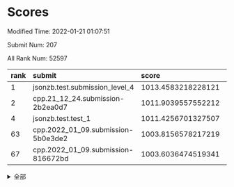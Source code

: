 # Scores

Modified Time: 2022-01-21 01:07:51

Submit Num: 207

All Rank Num: 52597

| rank |               submit               |       score        |       sigma        | pk_num |
| :--- | :--------------------------------- | :----------------- | :----------------- | :----- |
| 1    | jsonzb.test.submission_level_4     | 1013.4583218228121 | 0.8243897286784329 | 1011   |
| 2    | cpp.21_12_24.submission-2b2ea0d7   | 1011.9039557552212 | 0.8085341507159811 | 1014   |
| 4    | jsonzb.test.test_1                 | 1011.4256701327507 | 0.7785874062543817 | 1012   |
| 63   | cpp.2022_01_09.submission-5b0e3de2 | 1003.8156578217219 | 0.7137250030397094 | 1018   |
| 67   | cpp.2022_01_09.submission-816672bd | 1003.6036474519341 | 0.7142340449833255 | 1021   |


<details>
<summary>全部</summary>

| rank |                 submit                 |       score        |       sigma        | pk_num |
| :--- | :------------------------------------- | :----------------- | :----------------- | :----- |
| 1    | jsonzb.test.submission_level_4         | 1013.4583218228121 | 0.8243897286784329 | 1011   |
| 2    | cpp.21_12_24.submission-2b2ea0d7       | 1011.9039557552212 | 0.8085341507159811 | 1014   |
| 3    | gobigger.level_3.submission_level_3_21 | 1011.5241078534364 | 0.755623893731653  | 1019   |
| 4    | jsonzb.test.test_1                     | 1011.4256701327507 | 0.7785874062543817 | 1012   |
| 5    | gobigger.level_3.submission_level_3_47 | 1011.3598433360434 | 0.7788839980827814 | 1015   |
| 6    | gobigger.level_3.submission_level_3_36 | 1011.3466472892306 | 0.7744474132154849 | 1013   |
| 7    | gobigger.level_3.submission_level_3_24 | 1011.3162226848492 | 0.7710628479536125 | 1018   |
| 8    | gobigger.level_3.submission_level_3_45 | 1011.0503568716347 | 0.7932762197141392 | 1014   |
| 9    | gobigger.level_3.submission_level_3_22 | 1010.8789733932581 | 0.7799767798268802 | 1013   |
| 10   | gobigger.level_3.submission_level_3_32 | 1010.7655064570288 | 0.7692887676315785 | 1021   |
| 11   | gobigger.level_3.submission_level_3_19 | 1010.7521156582866 | 0.7466846595703478 | 1016   |
| 12   | gobigger.level_3.submission_level_3_20 | 1010.5516053619571 | 0.7708488653951915 | 1019   |
| 13   | gobigger.level_3.submission_level_3_48 | 1010.5151163419686 | 0.7633045937562037 | 1020   |
| 14   | gobigger.level_3.submission_level_3_29 | 1010.4994135450806 | 0.7445604200192777 | 1014   |
| 15   | gobigger.level_3.submission_level_3_11 | 1010.3751311687561 | 0.7901674624092783 | 1019   |
| 16   | gobigger.level_3.submission_level_3_34 | 1010.2693454521188 | 0.7933098727657433 | 1014   |
| 17   | gobigger.level_3.submission_level_3_25 | 1010.2369414794323 | 0.7669914250448827 | 1016   |
| 18   | gobigger.level_3.submission_level_3_6  | 1010.19824105949   | 0.7611356642887203 | 1021   |
| 19   | gobigger.level_3.submission_level_3_35 | 1010.1895098643147 | 0.7727035333686971 | 1016   |
| 20   | gobigger.level_3.submission_level_3_28 | 1010.1705210304007 | 0.7544694349612214 | 1022   |
| 21   | gobigger.level_3.submission_level_3_40 | 1010.1696811964658 | 0.7631382638895506 | 1018   |
| 22   | gobigger.level_3.submission_level_3_42 | 1010.1466120003744 | 0.7873889431623075 | 1014   |
| 23   | gobigger.level_3.submission_level_3_10 | 1010.065898804818  | 0.7627844376130907 | 1017   |
| 24   | gobigger.level_3.submission_level_3_46 | 1010.0426090014064 | 0.7559573703627719 | 1018   |
| 25   | gobigger.level_3.submission_level_3_13 | 1010.0386390992503 | 0.7809178312766364 | 1019   |
| 26   | gobigger.level_3.submission_level_3_8  | 1010.008465578975  | 0.7462874528878046 | 1017   |
| 27   | gobigger.level_3.submission_level_3_49 | 1009.9941249202113 | 0.772319300244246  | 1016   |
| 28   | gobigger.level_3.submission_level_3_7  | 1009.7087644633305 | 0.7492617824745137 | 1016   |
| 29   | gobigger.level_3.submission_level_3_23 | 1009.7064599843534 | 0.7646697802604611 | 1017   |
| 30   | gobigger.level_3.submission_level_3_16 | 1009.6963040893822 | 0.7434874197044637 | 1016   |
| 31   | gobigger.level_3.submission_level_3_31 | 1009.6474001463004 | 0.744010430912855  | 1011   |
| 32   | gobigger.level_3.submission_level_3_14 | 1009.6266838168835 | 0.7439630950333102 | 1018   |
| 33   | gobigger.level_3.submission_level_3_38 | 1009.6013445595471 | 0.767632831188376  | 1017   |
| 34   | gobigger.level_3.submission_level_3_1  | 1009.4906548648576 | 0.742022201240802  | 1017   |
| 35   | gobigger.level_3.submission_level_3_26 | 1009.479097094541  | 0.7395568467619386 | 1019   |
| 36   | gobigger.level_3.submission_level_3_3  | 1009.4012126796575 | 0.7446961631324582 | 1016   |
| 37   | gobigger.level_3.submission_level_3_37 | 1009.4007200353782 | 0.7549187407247536 | 1016   |
| 38   | gobigger.level_3.submission_level_3_43 | 1009.3981254999123 | 0.7452747570198184 | 1013   |
| 39   | gobigger.level_3.submission_level_3_9  | 1009.3757065287268 | 0.7701209039428436 | 1014   |
| 40   | gobigger.level_3.submission_level_3_41 | 1009.3709293479398 | 0.7554031721136766 | 1015   |
| 41   | gobigger.level_3.submission_level_3_17 | 1009.3460415742005 | 0.7468303157565959 | 1019   |
| 42   | gobigger.level_3.submission_level_3_30 | 1009.317228650981  | 0.7410851781369375 | 1015   |
| 43   | gobigger.level_3.submission_level_3_5  | 1009.2419667858597 | 0.7400022686856539 | 1017   |
| 44   | gobigger.level_3.submission_level_3_12 | 1009.2318755638971 | 0.7510358899463986 | 1016   |
| 45   | gobigger.level_3.submission_level_3_27 | 1009.2203808371212 | 0.734315008216295  | 1012   |
| 46   | gobigger.level_3.submission_level_3_2  | 1009.116340157343  | 0.7492841074009605 | 1017   |
| 47   | gobigger.level_3.submission_level_3_0  | 1009.1148032990835 | 0.7542560036584459 | 1017   |
| 48   | gobigger.level_3.submission_level_3_15 | 1009.0153042541344 | 0.7549967855362016 | 1018   |
| 49   | gobigger.level_3.submission_level_3_18 | 1009.0058030730561 | 0.762557926532538  | 1016   |
| 50   | gobigger.level_3.submission_level_3_39 | 1008.6663818362848 | 0.7611296884287017 | 1013   |
| 51   | gobigger.level_3.submission_level_3_4  | 1008.5646677691873 | 0.7532524580095764 | 1016   |
| 52   | gobigger.level_3.submission_level_3_44 | 1008.4839297127253 | 0.7479089431470594 | 1015   |
| 53   | gobigger.level_3.submission_level_3_33 | 1008.4542087014381 | 0.7468592974341094 | 1018   |
| 54   | gobigger.level_1.submission_level_1_29 | 1005.0473339930076 | 0.7211033906044623 | 1019   |
| 55   | gobigger.level_1.submission_level_1_41 | 1004.5965141984999 | 0.7282311547659174 | 1017   |
| 56   | gobigger.level_1.submission_level_1_34 | 1004.2770010790733 | 0.7169692240318148 | 1012   |
| 57   | gobigger.level_1.submission_level_1_9  | 1004.2738511996207 | 0.7154212396165559 | 1022   |
| 58   | gobigger.level_1.submission_level_1_27 | 1004.1022720070735 | 0.7189877940416951 | 1019   |
| 59   | gobigger.level_1.submission_level_1_12 | 1003.9358046931454 | 0.7060641194978332 | 1016   |
| 60   | gobigger.level_1.submission_level_1_7  | 1003.890561231416  | 0.7105445302283452 | 1022   |
| 61   | gobigger.level_1.submission_level_1_17 | 1003.8689530888967 | 0.7158714857085953 | 1015   |
| 62   | gobigger.level_1.submission_level_1_23 | 1003.8592486656578 | 0.7312539811094897 | 1017   |
| 63   | cpp.2022_01_09.submission-5b0e3de2     | 1003.8156578217219 | 0.7137250030397094 | 1018   |
| 64   | gobigger.level_1.submission_level_1_40 | 1003.7953067428008 | 0.7075876906724299 | 1014   |
| 65   | gobigger.level_1.submission_level_1_20 | 1003.787041812723  | 0.7218459851303093 | 1016   |
| 66   | gobigger.level_1.submission_level_1_18 | 1003.7274956977325 | 0.7210539676412634 | 1014   |
| 67   | cpp.2022_01_09.submission-816672bd     | 1003.6036474519341 | 0.7142340449833255 | 1021   |
| 68   | gobigger.level_1.submission_level_1_30 | 1003.5455501317846 | 0.7207870242345895 | 1012   |
| 69   | gobigger.level_1.submission_level_1_28 | 1003.5369078586779 | 0.7124496922809875 | 1015   |
| 70   | gobigger.level_1.submission_level_1_49 | 1003.5134558507806 | 0.7047031512949162 | 1017   |
| 71   | gobigger.level_1.submission_level_1_16 | 1003.4872655719141 | 0.7192421677983298 | 1017   |
| 72   | gobigger.level_1.submission_level_1_43 | 1003.4696671863039 | 0.7182732130064609 | 1017   |
| 73   | gobigger.level_1.submission_level_1_5  | 1003.4568166881985 | 0.716831494797173  | 1016   |
| 74   | gobigger.level_1.submission_level_1_8  | 1003.4098812153488 | 0.7170829530582807 | 1012   |
| 75   | gobigger.level_1.submission_level_1_24 | 1003.353938096405  | 0.7073356922406788 | 1014   |
| 76   | gobigger.level_1.submission_level_1_6  | 1003.3345328696404 | 0.7052301660890871 | 1014   |
| 77   | gobigger.level_1.submission_level_1_3  | 1003.2811608026861 | 0.7062729450675699 | 1016   |
| 78   | gobigger.level_1.submission_level_1_15 | 1003.2176948314144 | 0.7204471195192242 | 1019   |
| 79   | gobigger.level_1.submission_level_1_38 | 1003.2071199032182 | 0.7148136775672285 | 1016   |
| 80   | gobigger.level_1.submission_level_1_2  | 1003.1986169470105 | 0.7115837820333125 | 1021   |
| 81   | gobigger.level_1.submission_level_1_10 | 1003.123744312645  | 0.7209002325308701 | 1022   |
| 82   | gobigger.level_1.submission_level_1_39 | 1003.0902593082291 | 0.7156103731249013 | 1019   |
| 83   | gobigger.level_1.submission_level_1_46 | 1003.0748292059105 | 0.7086628364716535 | 1021   |
| 84   | gobigger.level_1.submission_level_1_19 | 1003.0656332391029 | 0.7123157122251537 | 1017   |
| 85   | gobigger.level_1.submission_level_1_21 | 1002.918835500044  | 0.7235911739866183 | 1019   |
| 86   | gobigger.level_1.submission_level_1_42 | 1002.8881770697215 | 0.7098348179428188 | 1019   |
| 87   | gobigger.level_1.submission_level_1_14 | 1002.851712388522  | 0.7199107030991571 | 1017   |
| 88   | gobigger.level_1.submission_level_1_4  | 1002.8399851559946 | 0.7177423915179023 | 1014   |
| 89   | gobigger.level_1.submission_level_1_26 | 1002.8288258231801 | 0.7146856753007655 | 1020   |
| 90   | gobigger.level_1.submission_level_1_25 | 1002.72158119331   | 0.719002989274715  | 1016   |
| 91   | gobigger.level_1.submission_level_1_44 | 1002.6813051693135 | 0.7218439523176262 | 1015   |
| 92   | gobigger.level_1.submission_level_1_36 | 1002.6546508798885 | 0.7229498934202063 | 1009   |
| 93   | gobigger.level_1.submission_level_1_11 | 1002.6470629271533 | 0.7091473260346499 | 1013   |
| 94   | gobigger.level_1.submission_level_1_33 | 1002.6125588319572 | 0.7023986879182007 | 1013   |
| 95   | gobigger.level_1.submission_level_1_1  | 1002.3782160191845 | 0.7041542459910811 | 1017   |
| 96   | gobigger.level_1.submission_level_1_31 | 1002.2581148583508 | 0.7013422927195683 | 1013   |
| 97   | gobigger.level_1.submission_level_1_45 | 1002.2180289890769 | 0.7138685794256617 | 1013   |
| 98   | gobigger.level_1.submission_level_1_0  | 1002.1920073796801 | 0.7160754488629973 | 1022   |
| 99   | gobigger.level_1.submission_level_1_37 | 1002.1631155484063 | 0.7135729384637939 | 1015   |
| 100  | gobigger.level_1.submission_level_1_35 | 1002.1073196115325 | 0.7038671705126327 | 1020   |
| 101  | gobigger.level_1.submission_level_1_47 | 1001.9864154043233 | 0.7177226235106736 | 1015   |
| 102  | gobigger.level_1.submission_level_1_22 | 1001.9252622763098 | 0.7146387367504584 | 1019   |
| 103  | gobigger.level_1.submission_level_1_13 | 1001.7133268352841 | 0.7131472703755729 | 1017   |
| 104  | gobigger.level_1.submission_level_1_48 | 1001.694715550759  | 0.707072908182047  | 1018   |
| 105  | gobigger.level_1.submission_level_1_32 | 1001.5040202788508 | 0.709580983220138  | 1017   |
| 106  | gobigger.random.submission_random_24   | 997.6452233424386  | 0.7188856125422675 | 1014   |
| 107  | gobigger.random.submission_random_20   | 997.5679398004971  | 0.7166774653111391 | 1015   |
| 108  | gobigger.random.submission_random_9    | 997.2192806000892  | 0.7059346046337903 | 1014   |
| 109  | gobigger.random.submission_random_2    | 997.0468643221953  | 0.7080170808805218 | 1021   |
| 110  | gobigger.random.submission_random_6    | 996.8748218972823  | 0.7165891828984745 | 1016   |
| 111  | gobigger.random.submission_random_10   | 996.472737750924   | 0.7203970040759409 | 1018   |
| 112  | gobigger.random.submission_random_4    | 996.4466774296178  | 0.7083179788114115 | 1015   |
| 113  | gobigger.random.submission_random_32   | 996.4202105641767  | 0.7034001603553154 | 1013   |
| 114  | gobigger.random.submission_random_33   | 996.3890691823655  | 0.702538906361992  | 1013   |
| 115  | gobigger.random.submission_random_38   | 996.3880103691133  | 0.7239761508494473 | 1017   |
| 116  | gobigger.random.submission_random_3    | 996.3481725549041  | 0.7073532620842398 | 1017   |
| 117  | gobigger.random.submission_random_14   | 996.3168297834238  | 0.7053554410107312 | 1011   |
| 118  | gobigger.random.submission_random_13   | 996.3010822566785  | 0.698371834161106  | 1016   |
| 119  | gobigger.random.submission_random_11   | 996.1741996163139  | 0.700421041821733  | 1016   |
| 120  | gobigger.random.submission_random_30   | 996.1657018701417  | 0.7086479558754115 | 1017   |
| 121  | gobigger.random.submission_random_31   | 996.152391950554   | 0.7148712813966056 | 1014   |
| 122  | gobigger.random.submission_random_16   | 996.1497674965777  | 0.7177601467028991 | 1015   |
| 123  | gobigger.random.submission_random_45   | 996.117108100456   | 0.704698698421802  | 1020   |
| 124  | gobigger.random.submission_random_5    | 996.1104295846001  | 0.7075696260893864 | 1017   |
| 125  | gobigger.random.submission_random_18   | 996.0569754215798  | 0.7102400501032522 | 1019   |
| 126  | gobigger.random.submission_random_42   | 996.0103650381492  | 0.7096975336641856 | 1017   |
| 127  | gobigger.random.submission_random_37   | 996.009137444225   | 0.7046685982042219 | 1020   |
| 128  | gobigger.random.submission_random_41   | 995.9791304530254  | 0.7115810541174228 | 1019   |
| 129  | gobigger.random.submission_random_17   | 995.9465525138121  | 0.701662349968625  | 1014   |
| 130  | gobigger.random.submission_random_36   | 995.9407263456773  | 0.7230836408645487 | 1015   |
| 131  | gobigger.random.submission_random_27   | 995.9227202120725  | 0.6982847279840119 | 1018   |
| 132  | gobigger.random.submission_random_19   | 995.9217172028785  | 0.7094401763733001 | 1016   |
| 133  | gobigger.random.submission_random_35   | 995.8806555022918  | 0.71095585291008   | 1018   |
| 134  | gobigger.random.submission_random_46   | 995.8799742853671  | 0.712230483375995  | 1014   |
| 135  | gobigger.random.submission_random_47   | 995.7956257374879  | 0.6956118953782885 | 1017   |
| 136  | gobigger.random.submission_random_26   | 995.7875309061375  | 0.7115060948741242 | 1018   |
| 137  | gobigger.random.submission_random_0    | 995.7526091236729  | 0.7131438656565672 | 1014   |
| 138  | gobigger.random.submission_random_40   | 995.7283137453661  | 0.7058482064049789 | 1013   |
| 139  | gobigger.random.submission_random_29   | 995.7196844841695  | 0.7004661779887511 | 1017   |
| 140  | gobigger.random.submission_random_22   | 995.7127913245782  | 0.7054549671714302 | 1019   |
| 141  | gobigger.random.submission_random_15   | 995.6729415267415  | 0.7151199616840603 | 1019   |
| 142  | gobigger.random.submission_random_23   | 995.6623193258623  | 0.7146482112768313 | 1018   |
| 143  | gobigger.random.submission_random_12   | 995.5958312171813  | 0.7220453144553337 | 1022   |
| 144  | gobigger.random.submission_random_43   | 995.5881765864883  | 0.7140752486177501 | 1017   |
| 145  | gobigger.random.submission_random_21   | 995.5676634374103  | 0.7093972347185852 | 1012   |
| 146  | gobigger.random.submission_random_44   | 995.4478200485557  | 0.7142501638788914 | 1018   |
| 147  | gobigger.random.submission_random_48   | 995.4436225417658  | 0.7112691777488275 | 1016   |
| 148  | gobigger.random.submission_random_1    | 995.3534866370144  | 0.7044364790188664 | 1014   |
| 149  | gobigger.random.submission_random_25   | 995.3255714623764  | 0.7302853438832673 | 1019   |
| 150  | gobigger.random.submission_random_7    | 995.3242841654627  | 0.7190741820284722 | 1015   |
| 151  | gobigger.random.submission_random_28   | 995.2077990632848  | 0.7157689024149694 | 1018   |
| 152  | gobigger.random.submission_random_39   | 995.0865450389458  | 0.7095526319255089 | 1018   |
| 153  | gobigger.random.submission_random_49   | 994.9906589919731  | 0.7143744683883296 | 1017   |
| 154  | gobigger.level_2.submission_level_2_11 | 994.5277993546291  | 0.7215719913887908 | 1017   |
| 155  | gobigger.random.submission_random_34   | 994.5110393038551  | 0.7096259477783953 | 1019   |
| 156  | gobigger.random.submission_random_8    | 994.149645512294   | 0.7215528830243542 | 1017   |
| 157  | gobigger.level_2.submission_level_2_34 | 993.9282905708542  | 0.7371781878136773 | 1021   |
| 158  | gobigger.level_2.submission_level_2_2  | 993.7017024032847  | 0.75098541148869   | 1013   |
| 159  | gobigger.level_2.submission_level_2_13 | 993.3985893843059  | 0.7358969847399708 | 1022   |
| 160  | gobigger.level_2.submission_level_2_25 | 993.2109751432389  | 0.7342150462793269 | 1014   |
| 161  | gobigger.level_2.submission_level_2_49 | 993.135582152483   | 0.7428307665402135 | 1015   |
| 162  | gobigger.level_2.submission_level_2_19 | 993.0729413477189  | 0.7498391845777802 | 1015   |
| 163  | gobigger.level_2.submission_level_2_44 | 992.9860014751639  | 0.7309196915918976 | 1014   |
| 164  | gobigger.level_2.submission_level_2_5  | 992.9494852032525  | 0.7417283767419285 | 1015   |
| 165  | gobigger.level_2.submission_level_2_29 | 992.9115775212273  | 0.7561958311021455 | 1016   |
| 166  | gobigger.level_2.submission_level_2_18 | 992.8840684604017  | 0.7369407085626307 | 1016   |
| 167  | gobigger.level_2.submission_level_2_20 | 992.810189912861   | 0.7302501068672932 | 1016   |
| 168  | gobigger.level_2.submission_level_2_10 | 992.7885965531891  | 0.7414091050522104 | 1016   |
| 169  | gobigger.level_2.submission_level_2_4  | 992.7875584940032  | 0.7428143542055317 | 1015   |
| 170  | gobigger.level_2.submission_level_2_46 | 992.7308936910681  | 0.7377090975233126 | 1015   |
| 171  | gobigger.level_2.submission_level_2_31 | 992.6953401232483  | 0.7545080951081145 | 1016   |
| 172  | gobigger.level_2.submission_level_2_33 | 992.5875536295973  | 0.7440894486680733 | 1019   |
| 173  | gobigger.level_2.submission_level_2_7  | 992.5200758927411  | 0.7469374693677315 | 1018   |
| 174  | gobigger.level_2.submission_level_2_3  | 992.5151745044699  | 0.7357468224112216 | 1018   |
| 175  | gobigger.level_2.submission_level_2_47 | 992.5064200035879  | 0.7438045414486419 | 1017   |
| 176  | gobigger.level_2.submission_level_2_28 | 992.3556746222586  | 0.7359670444918454 | 1012   |
| 177  | gobigger.level_2.submission_level_2_0  | 992.160405274111   | 0.7686332645738819 | 1014   |
| 178  | gobigger.level_2.submission_level_2_36 | 992.133173173017   | 0.749262249714124  | 1018   |
| 179  | gobigger.level_2.submission_level_2_14 | 992.1227862375367  | 0.7449782903998937 | 1012   |
| 180  | gobigger.level_2.submission_level_2_16 | 992.0619533337785  | 0.7493153015482696 | 1014   |
| 181  | gobigger.level_2.submission_level_2_43 | 991.9955087598318  | 0.7532157793687734 | 1012   |
| 182  | gobigger.level_2.submission_level_2_48 | 991.9476057901368  | 0.7494019716273356 | 1018   |
| 183  | gobigger.level_2.submission_level_2_21 | 991.9267625416232  | 0.7602657840716849 | 1021   |
| 184  | gobigger.level_2.submission_level_2_12 | 991.8998800638451  | 0.7553282399695124 | 1021   |
| 185  | gobigger.level_2.submission_level_2_15 | 991.8937170659513  | 0.7409942299744885 | 1014   |
| 186  | gobigger.level_2.submission_level_2_24 | 991.8918289460854  | 0.7493036492819299 | 1018   |
| 187  | gobigger.level_2.submission_level_2_32 | 991.7857162944413  | 0.743760477896696  | 1016   |
| 188  | gobigger.level_2.submission_level_2_23 | 991.777482948063   | 0.7660741414124288 | 1016   |
| 189  | gobigger.level_2.submission_level_2_1  | 991.7317864426958  | 0.7419626414030634 | 1019   |
| 190  | gobigger.level_2.submission_level_2_6  | 991.7234608730747  | 0.7431066955474396 | 1019   |
| 191  | gobigger.level_2.submission_level_2_26 | 991.650915381257   | 0.744588179658764  | 1014   |
| 192  | gobigger.level_2.submission_level_2_27 | 991.6447444544995  | 0.7444969290891372 | 1017   |
| 193  | gobigger.level_2.submission_level_2_9  | 991.6060567075043  | 0.7477073506924139 | 1020   |
| 194  | gobigger.level_2.submission_level_2_8  | 991.5894748261159  | 0.7471443238967622 | 1014   |
| 195  | gobigger.level_2.submission_level_2_30 | 991.5773091656147  | 0.7542476652164973 | 1017   |
| 196  | gobigger.level_2.submission_level_2_45 | 991.5730842165196  | 0.7393187673916953 | 1020   |
| 197  | gobigger.level_2.submission_level_2_22 | 991.5653432435239  | 0.7491445084347234 | 1011   |
| 198  | gobigger.level_2.submission_level_2_17 | 991.5645064346543  | 0.746558006992202  | 1013   |
| 199  | gobigger.level_2.submission_level_2_37 | 991.4569074479462  | 0.7373482122552448 | 1009   |
| 200  | gobigger.level_2.submission_level_2_40 | 991.4218140290902  | 0.7299918696182408 | 1016   |
| 201  | gobigger.level_2.submission_level_2_41 | 991.395701263077   | 0.7272722088646763 | 1014   |
| 202  | gobigger.level_2.submission_level_2_35 | 990.9549758939669  | 0.7701501612793886 | 1013   |
| 203  | gobigger.level_2.submission_level_2_42 | 990.6765598609567  | 0.7718175209024127 | 1018   |
| 204  | gobigger.level_2.submission_level_2_39 | 990.3334215879316  | 0.7673776808531452 | 1015   |
| 205  | gobigger.level_2.submission_level_2_38 | 989.6501833144422  | 0.7776626068291567 | 1017   |
| 206  | gobigger.none.submission_none_0        | 979.2023382100472  | 1.2296032600971676 | 1019   |
| 207  | gobigger.none.submission_none_1        | 977.481467510207   | 1.3000302960107488 | 1018   |

</details>